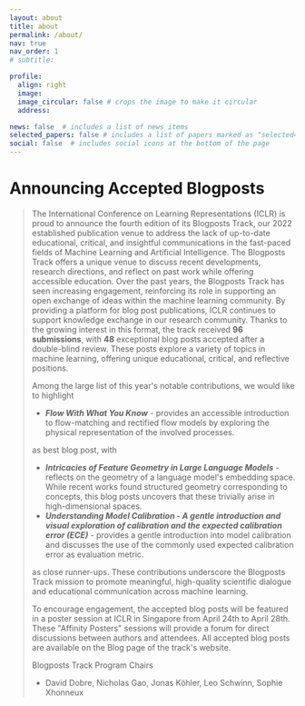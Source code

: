 ```yaml
---
layout: about
title: about
permalink: /about/
nav: true
nav_order: 1
# subtitle: 

profile:
  align: right
  image: 
  image_circular: false # crops the image to make it circular
  address: 

news: false  # includes a list of news items
selected_papers: false # includes a list of papers marked as "selected={true}"
social: false  # includes social icons at the bottom of the page
---
```


# Announcing Accepted Blogposts

>The International Conference on Learning Representations (ICLR) is proud to announce the fourth edition of its Blogposts Track, our 2022 established publication venue to address the lack of up-to-date educational, critical, and insightful communications in the fast-paced fields of Machine Learning and Artificial Intelligence. The Blogposts Track offers a unique venue to discuss recent developments, research directions, and reflect on past work while offering accessible education.
>Over the past years, the Blogposts Track has seen increasing engagement, reinforcing its role in supporting an open exchange of ideas within the machine learning community. By providing a platform for blog post publications, ICLR continues to support knowledge exchange in our research community.
>Thanks to the growing interest in this format, the track received **96 submissions**, with **48** exceptional blog posts accepted after a double-blind review. These posts explore a variety of topics in machine learning, offering unique educational, critical, and reflective positions.
>
>Among the large list of this year's notable contributions, we would like to highlight
>- ***Flow With What You Know*** - provides an accessible introduction to flow-matching and rectified flow models by exploring the physical representation of the involved processes.
>
> as best blog post, with
>- ***Intricacies of Feature Geometry in Large Language Models*** - reflects on the geometry of a language model's embedding space. While recent works found structured geometry corresponding to concepts, this blog posts uncovers that these trivially arise in high-dimensional spaces.
>- ***Understanding Model Calibration - A gentle introduction and visual exploration of calibration and the expected calibration error (ECE)*** - provides a gentle introduction into model calibration and discusses the use of the commonly used expected calibration error as evaluation metric.
>
>as close runner-ups. These contributions underscore the Blogposts Track mission to promote meaningful, high-quality scientific dialogue and educational communication across machine learning.
>
>To encourage engagement, the accepted blog posts will be featured in a poster session at ICLR in Singapore from April 24th to April 28th. These "Affinity Posters" sessions will provide a forum for direct discussions between authors and attendees.
>All accepted blog posts are available on the Blog page of the track's website. 
>
>Blogposts Track Program Chairs
>
>- David Dobre, Nicholas Gao, Jonas Köhler, Leo Schwinn, Sophie Xhonneux
